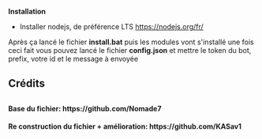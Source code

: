 <b> Installation </b>

* Installer nodejs, de préférence LTS
https://nodejs.org/fr/

Après ça lancé le fichier **install.bat** puis les modules vont s'installé
une fois ceci fait vous pouvez lancé le fichier **config.json** et 
mettre le token du bot, prefix, votre id et le message à envoyée

<h2> Crédits <h2/>
<h4> Base du fichier: https://github.com/Nomade7 <h4/>
<h4> Re construction du fichier + amélioration: https://github.com/KASav1 <h4/>
